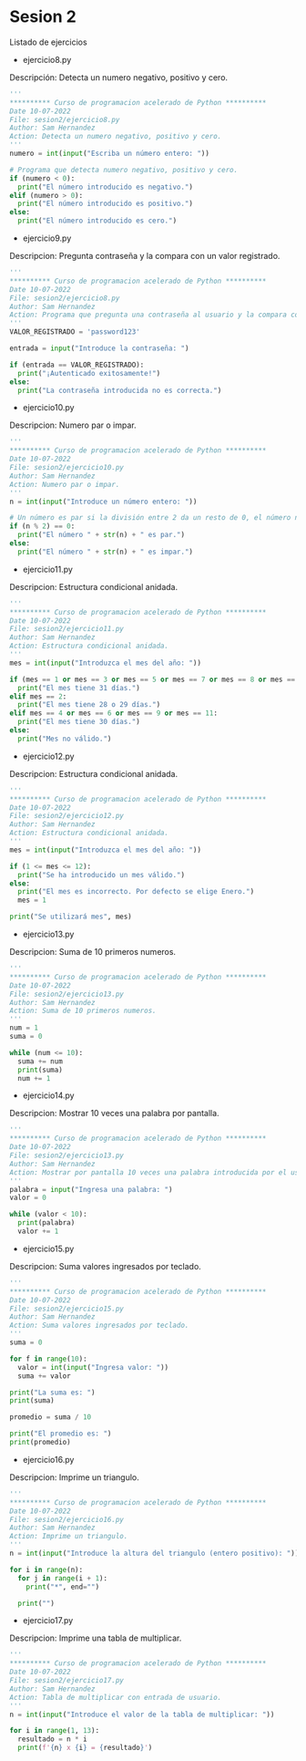 # Sesion 2

Listado de ejercicios

* ejercicio8.py

Descripción: Detecta un numero negativo, positivo y cero.

``` python
'''
********** Curso de programacion acelerado de Python **********
Date 10-07-2022
File: sesion2/ejercicio8.py
Author: Sam Hernandez
Action: Detecta un numero negativo, positivo y cero.
'''
numero = int(input("Escriba un número entero: "))

# Programa que detecta numero negativo, positivo y cero.
if (numero < 0):
  print("El número introducido es negativo.")
elif (numero > 0):
  print("El número introducido es positivo.")
else:
  print("El número introducido es cero.")
```

* ejercicio9.py

Descripcion: Pregunta contraseña y la compara con un valor registrado.

``` python
'''
********** Curso de programacion acelerado de Python **********
Date 10-07-2022
File: sesion2/ejercicio8.py
Author: Sam Hernandez
Action: Programa que pregunta una contraseña al usuario y la compara con un valor registrado en una constante.
'''
VALOR_REGISTRADO = 'password123'

entrada = input("Introduce la contraseña: ")

if (entrada == VALOR_REGISTRADO):
  print("¡Autenticado exitosamente!")
else:
  print("La contraseña introducida no es correcta.")
```

* ejercicio10.py

Descripcion: Numero par o impar.

``` python
'''
********** Curso de programacion acelerado de Python **********
Date 10-07-2022
File: sesion2/ejercicio10.py
Author: Sam Hernandez
Action: Numero par o impar.
'''
n = int(input("Introduce un número entero: "))

# Un número es par si la división entre 2 da un resto de 0, el número no puede ser multiplicado, se utiliza el operador modulo (%)
if (n % 2) == 0:
  print("El número " + str(n) + " es par.")
else:
  print("El número " + str(n) + " es impar.")
```

* ejercicio11.py

Descripcion: Estructura condicional anidada.

``` python
'''
********** Curso de programacion acelerado de Python **********
Date 10-07-2022
File: sesion2/ejercicio11.py
Author: Sam Hernandez
Action: Estructura condicional anidada.
'''
mes = int(input("Introduzca el mes del año: "))

if (mes == 1 or mes == 3 or mes == 5 or mes == 7 or mes == 8 or mes == 10 or mes == 12):
  print("El mes tiene 31 días.")
elif mes == 2:
  print("El mes tiene 28 o 29 días.")
elif mes == 4 or mes == 6 or mes == 9 or mes == 11:
  print("El mes tiene 30 días.")
else:
  print("Mes no válido.")
```

* ejercicio12.py

Descripcion: Estructura condicional anidada.

``` python
'''
********** Curso de programacion acelerado de Python **********
Date 10-07-2022
File: sesion2/ejercicio12.py
Author: Sam Hernandez
Action: Estructura condicional anidada.
'''
mes = int(input("Introduzca el mes del año: "))

if (1 <= mes <= 12):
  print("Se ha introducido un mes válido.")
else: 
  print("El mes es incorrecto. Por defecto se elige Enero.")
  mes = 1

print("Se utilizará mes", mes)
```

* ejercicio13.py

Descripcion: Suma de 10 primeros numeros.

``` python
'''
********** Curso de programacion acelerado de Python **********
Date 10-07-2022
File: sesion2/ejercicio13.py
Author: Sam Hernandez
Action: Suma de 10 primeros numeros.
'''
num = 1
suma = 0

while (num <= 10):
  suma += num
  print(suma)
  num += 1
```

* ejercicio14.py

Descripcion: Mostrar 10 veces una palabra por pantalla.

``` python
'''
********** Curso de programacion acelerado de Python **********
Date 10-07-2022
File: sesion2/ejercicio13.py
Author: Sam Hernandez
Action: Mostrar por pantalla 10 veces una palabra introducida por el usuario.
'''
palabra = input("Ingresa una palabra: ")
valor = 0

while (valor < 10):
  print(palabra)
  valor += 1
```

* ejercicio15.py

Descripcion: Suma valores ingresados por teclado.

``` python
'''
********** Curso de programacion acelerado de Python **********
Date 10-07-2022
File: sesion2/ejercicio15.py
Author: Sam Hernandez
Action: Suma valores ingresados por teclado.
'''
suma = 0

for f in range(10):
  valor = int(input("Ingresa valor: "))
  suma += valor

print("La suma es: ")
print(suma)

promedio = suma / 10

print("El promedio es: ")
print(promedio)
```

* ejercicio16.py

Descripcion: Imprime un triangulo.

``` python
'''
********** Curso de programacion acelerado de Python **********
Date 10-07-2022
File: sesion2/ejercicio16.py
Author: Sam Hernandez
Action: Imprime un triangulo.
'''
n = int(input("Introduce la altura del triangulo (entero positivo): "))

for i in range(n):
  for j in range(i + 1):
    print("*", end="")

  print("")
```

* ejercicio17.py

Descripcion: Imprime una tabla de multiplicar.

``` python
'''
********** Curso de programacion acelerado de Python **********
Date 10-07-2022
File: sesion2/ejercicio17.py
Author: Sam Hernandez
Action: Tabla de multiplicar con entrada de usuario.
'''
n = int(input("Introduce el valor de la tabla de multiplicar: "))

for i in range(1, 13):
  resultado = n * i
  print(f'{n} x {i} = {resultado}')
```
